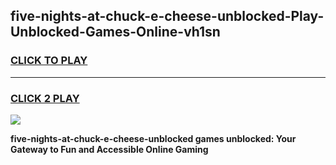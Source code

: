 
## five-nights-at-chuck-e-cheese-unblocked-Play-Unblocked-Games-Online-vh1sn
<h3>
<a href="https://premium76.site?title=five-nights-at-chuck-e-cheese-unblocked&ref=25A">CLICK TO PLAY</a></h3>
<hr>

<h3>
<a href="https://premium76.site?title=five-nights-at-chuck-e-cheese-unblocked&ref=25A">CLICK 2 PLAY</a>
  
</h3>

<a href="https://premium76.site?title=five-nights-at-chuck-e-cheese-unblocked&ref=25A"><img src="https://clearcache.store/games.png"></a>


**five-nights-at-chuck-e-cheese-unblocked games unblocked: Your Gateway to Fun and Accessible Online Gaming**

